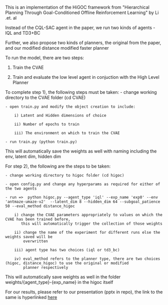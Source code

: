 This is an implementation of the HiGOC framework from "Hierarchical Planning Through Goal-Conditioned Offline Reinforcement Learning" by Li .et. al

Instead of the CQL-SAC agent in the paper, we run two kinds of agents - IQL and TD3+BC

Further, we also propose two kinds of planners, the original from the paper, and our modified distance modified faster planner

To run the model, there are two steps:

1) Train the CVAE 

2) Train and evaluate the low level agent in conjuction with the High Level Planner


To complete step 1), the following steps must be taken:
    - change working directory to the CVAE folder (cd CVAE)
    
    - open train.py and modify the object creation to include:
    
        i) Latent and Hidden dimensions of choice
        
        ii) Number of epochs to train
        
        iii) The environment on which to train the CVAE
        
    - run train.py (python train.py)

This will automatically save the weights as well with naming including the env, latent dim, hidden dim


For step 2), the following are the steps to be taken:

    - change working directory to higoc folder (cd higoc) 
    
    - open config.py and change any hyperparams as required for either of the two agents
    
    - run =>  python higoc.py --agent_type 'iql' --exp_name 'exp0' --env 'antmaze-umaze-v2'  --latent_dim 8 --hidden_dim 64 --subgoal_patience 50 --eval_method distance_higoc
    
        i) change the CVAE parameters appropriately to values on which the CVAE has been trained before,
           this will automatically trigger the collection of those weights
           
        ii) change the name of the experiment for different runs else the weights saved will be
            overwritten
            
        iii) agent type has two choices (iql or td3_bc)

        iv) eval_method refers to the planner type, there are two choices (higoc, distance_higoc) to use the original or modified 
            planner respectively

This will automatically save weights as well in the folder weights/{agent_type}-{exp_name} in the higoc itself

For our results, please refer to our presentation (pptx in repo), the link to the same is hyperlinked [here]((https://docs.google.com/presentation/d/1flTJpn7g-TuoP1wQ8FpyJy-Xsnbd116xrE5Q3Ac9GEg/edit#slide=id.g4dfce81f19_0_45))
